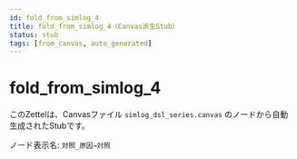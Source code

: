 ```yaml
---
id: fold_from_simlog_4
title: fold_from_simlog_4（Canvas派生Stub）
status: stub
tags: [from_canvas, auto_generated]
---
```


# fold_from_simlog_4

このZettelは、Canvasファイル `simlog_dsl_series.canvas` のノードから自動生成されたStubです。

ノード表示名: `対照_原因→対照`
